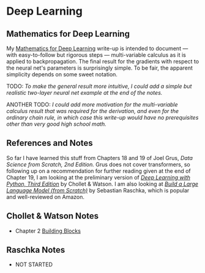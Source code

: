 # Deep Learning

## Mathematics for Deep Learning

My [Mathematics for Deep Learning](./mma-notes/MathematicsForDeepLearning.nb.pdf) write-up is intended to document &mdash; with easy-to-follow but rigorous steps &mdash; multi-variable calculus as it is  applied to backpropagation. The final result for the gradients with respect to the neural net's parameters is surprisingly simple. To be fair, the apparent simplicity depends on some sweet notation.

TODO: *To make the general result more intuitive, I could add a simple but realistic two-layer neural net example at the end of the notes.*

ANOTHER TODO: *I could add more motivation for the multi-variable calculus result that was required for the derivation, and even for the ordinary chain rule, in which case this write-up would have no prerequisites other than very good high school math.*

## References and Notes

So far I have learned this stuff from Chapters 18 and 19 of Joel Grus, *Data Science from Scratch, 2nd Edition.* Grus does not cover transformers, so following up on a recommendation for further reading given at the end of Chapter 19, I am looking at the preliminary version of *[Deep Learning with Python, Third Edition](https://www.manning.com/books/deep-learning-with-python-third-edition)* by Chollet &amp; Watson. I am also looking at *[Build a Large Language Model (from Scratch)](https://www.manning.com/books/build-a-large-language-model-from-scratch)* by Sebastian Raschka, which is popular and well-reviewed on Amazon.

## Chollet &amp; Watson Notes

* Chapter 2 [Building Blocks](./chollet-watson/cw_ch02-building_blocks.py)

## Raschka Notes

* NOT STARTED
